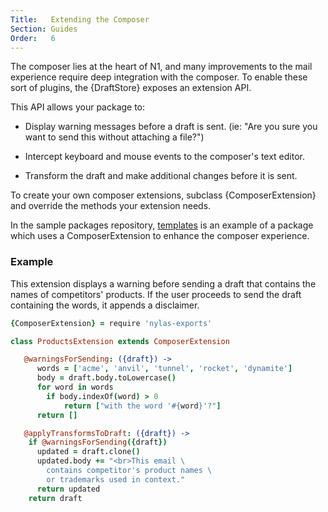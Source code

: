 ```yaml
---
Title:   Extending the Composer
Section: Guides
Order:   6
---
```


The composer lies at the heart of N1, and many improvements to the mail experience require deep integration with the composer. To enable these sort of plugins, the {DraftStore} exposes an extension API.

This API allows your package to:

- Display warning messages before a draft is sent. (ie: "Are you sure you want to send this without attaching a file?")

- Intercept keyboard and mouse events to the composer's text editor.

- Transform the draft and make additional changes before it is sent.

To create your own composer extensions, subclass {ComposerExtension} and override the methods your extension needs.

In the sample packages repository, [templates]() is an example of a package which uses a ComposerExtension to enhance the composer experience.

### Example

This extension displays a warning before sending a draft that contains the names of competitors' products. If the user proceeds to send the draft containing the words, it appends a disclaimer.

```coffee
{ComposerExtension} = require 'nylas-exports'

class ProductsExtension extends ComposerExtension

   @warningsForSending: ({draft}) ->
      words = ['acme', 'anvil', 'tunnel', 'rocket', 'dynamite']
      body = draft.body.toLowercase()
      for word in words
        if body.indexOf(word) > 0
        	return ["with the word '#{word}'?"]
	  return []

   @applyTransformsToDraft: ({draft}) ->
    if @warningsForSending({draft})
      updated = draft.clone()
      updated.body += "<br>This email \
       	contains competitor's product names \
      	or trademarks used in context."
      return updated
    return draft
```
